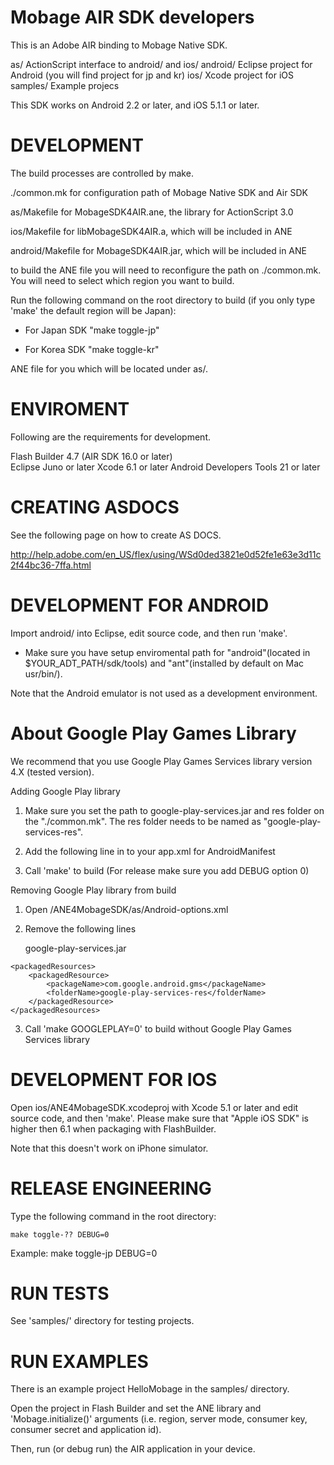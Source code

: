 Mobage AIR SDK developers
======================================================================
This is an Adobe AIR binding to Mobage Native SDK.

as/      ActionScript interface to android/ and ios/
android/ Eclipse project for Android (you will find project for jp and kr)
ios/     Xcode project for iOS
samples/ Example projecs
 
This SDK works on Android 2.2 or later, and iOS 5.1.1 or later.
 
DEVELOPMENT
======================================================================
The build processes are controlled by make.
 
./common.mk for configuration path of Mobage Native SDK and Air SDK

as/Makefile for MobageSDK4AIR.ane, the library for ActionScript 3.0

ios/Makefile for libMobageSDK4AIR.a, which will be included in ANE

android/Makefile for MobageSDK4AIR.jar, which will be included in ANE

to build the ANE file you will need to reconfigure the path on ./common.mk.
You will need to select which region you want to build.

Run the following command on the root directory to build (if you only type 'make' the default region will be Japan):
- For Japan SDK
"make toggle-jp"

- For Korea SDK
"make toggle-kr"

ANE file for you which will be located under as/.


ENVIROMENT
======================================================================
Following are the requirements for development.

Flash Builder 4.7 (AIR SDK 16.0 or later)   
Eclipse Juno or later
Xcode 6.1 or later
Android Developers Tools 21 or later

CREATING ASDOCS
======================================================================
See the following page on how to create AS DOCS.

http://help.adobe.com/en_US/flex/using/WSd0ded3821e0d52fe1e63e3d11c2f44bc36-7ffa.html

 
DEVELOPMENT FOR ANDROID
======================================================================
 
Import android/ into Eclipse, edit source code, and then run 'make'. 

* Make sure you have setup enviromental path for "android"(located in $YOUR_ADT_PATH/sdk/tools) and "ant"(installed by default on Mac usr/bin/).
 
Note that the Android emulator is not used as a development environment.

About Google Play Games Library
======================================================================
We recommend that you use Google Play Games Services library version 4.X (tested version).  

Adding Google Play library  
  1. Make sure you set the path to google-play-services.jar and res folder on the "./common.mk". 
     The res folder needs to be named as "google-play-services-res".  
  2. Add the following line in <application> to your app.xml for AndroidManifest  
  
     <meta-data android:name="com.google.android.gms.version" android:value="@integer/google_play_services_version" />   
            
  3. Call 'make' to build (For release make sure you add DEBUG option 0)
  
Removing Google Play library from build
  1. Open /ANE4MobageSDK/as/Android-options.xml  
  2. Remove the following lines  

        <packagedDependency>google-play-services.jar</packagedDependency>  

    
    <packagedResources>  
        <packagedResource>  
            <packageName>com.google.android.gms</packageName>  
            <folderName>google-play-services-res</folderName>  
        </packagedResource>  
    </packagedResources>  

  3. Call 'make GOOGLEPLAY=0' to build without Google Play Games Services library  
 
DEVELOPMENT FOR IOS
======================================================================
 
Open ios/ANE4MobageSDK.xcodeproj with Xcode 5.1 or later and edit
source code, and then 'make'.
Please make sure that "Apple iOS SDK" is higher then 6.1 when packaging with FlashBuilder.

Note that this doesn't work on iPhone simulator.
 
RELEASE ENGINEERING
======================================================================
 
Type the following command in the root directory:

    make toggle-?? DEBUG=0

Example:
    make toggle-jp DEBUG=0


RUN TESTS
======================================================================
 
See 'samples/' directory for testing projects.
 
RUN EXAMPLES
======================================================================
 
There is an example project HelloMobage in the samples/ directory.
 
Open the project in Flash Builder and set the ANE library and
'Mobage.initialize()' arguments (i.e. region, server mode, consumer
key, consumer secret and application id).
 
Then, run (or debug run) the AIR application in your device.
